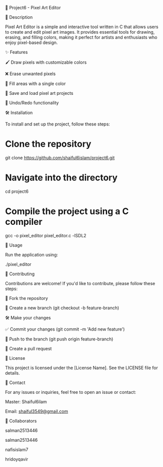 🎨 Project6 - Pixel Art Editor

📝 Description

Pixel Art Editor is a simple and interactive tool written in C that allows users to create and edit pixel art images. It provides essential tools for drawing, erasing, and filling colors, making it perfect for artists and enthusiasts who enjoy pixel-based design.

✨ Features

🖌 Draw pixels with customizable colors

❌ Erase unwanted pixels

🎨 Fill areas with a single color

💾 Save and load pixel art projects

🔄 Undo/Redo functionality

🛠 Installation

To install and set up the project, follow these steps:

# Clone the repository
git clone https://github.com/shaiful6islam/project6.git

# Navigate into the directory
cd project6

# Compile the project using a C compiler
gcc -o pixel_editor pixel_editor.c -lSDL2

🚀 Usage

Run the application using:

./pixel_editor

🤝 Contributing

Contributions are welcome! If you'd like to contribute, please follow these steps:

🍴 Fork the repository

🌱 Create a new branch (git checkout -b feature-branch)

🛠 Make your changes

✅ Commit your changes (git commit -m 'Add new feature')

🚀 Push to the branch (git push origin feature-branch)

🔄 Create a pull request

📜 License

This project is licensed under the [License Name]. See the LICENSE file for details.

📧 Contact

For any issues or inquiries, feel free to open an issue or contact:

Master: Shaiful6ilam

Email: shaiful3549@gmail.com

👥 Collaborators

salman2513446

salman2513446

nafisislam7

hridoyqavir

